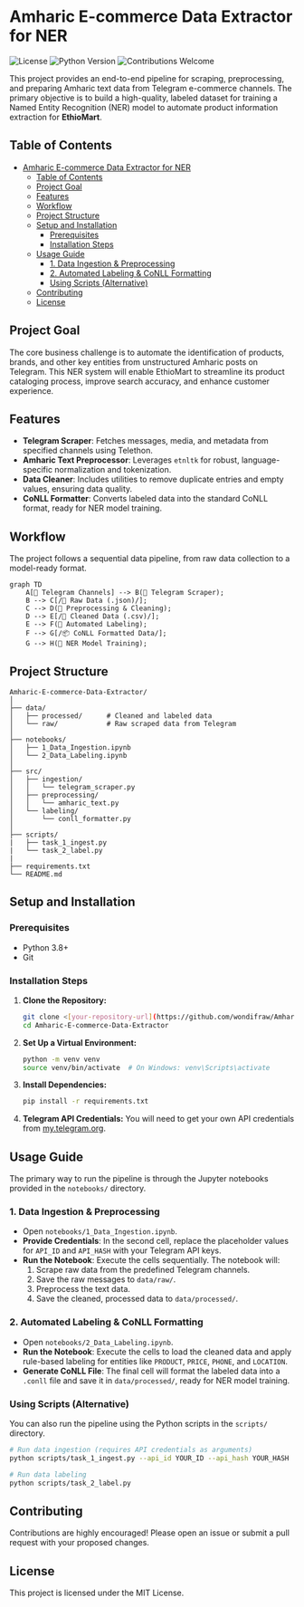 # Amharic E-commerce Data Extractor for NER

![License](https://img.shields.io/badge/License-MIT-blue.svg)
![Python Version](https://img.shields.io/badge/Python-3.8+-brightgreen.svg)
![Contributions Welcome](https://img.shields.io/badge/Contributions-welcome-orange.svg)

This project provides an end-to-end pipeline for scraping, preprocessing, and preparing Amharic text data from Telegram e-commerce channels. The primary objective is to build a high-quality, labeled dataset for training a Named Entity Recognition (NER) model to automate product information extraction for **EthioMart**.

## Table of Contents
- [Amharic E-commerce Data Extractor for NER](#amharic-e-commerce-data-extractor-for-ner)
  - [Table of Contents](#table-of-contents)
  - [Project Goal](#project-goal)
  - [Features](#features)
  - [Workflow](#workflow)
  - [Project Structure](#project-structure)
  - [Setup and Installation](#setup-and-installation)
    - [Prerequisites](#prerequisites)
    - [Installation Steps](#installation-steps)
  - [Usage Guide](#usage-guide)
    - [1. Data Ingestion \& Preprocessing](#1-data-ingestion--preprocessing)
    - [2. Automated Labeling \& CoNLL Formatting](#2-automated-labeling--conll-formatting)
    - [Using Scripts (Alternative)](#using-scripts-alternative)
  - [Contributing](#contributing)
  - [License](#license)

## Project Goal

The core business challenge is to automate the identification of products, brands, and other key entities from unstructured Amharic posts on Telegram. This NER system will enable EthioMart to streamline its product cataloging process, improve search accuracy, and enhance customer experience.

## Features

- **Telegram Scraper**: Fetches messages, media, and metadata from specified channels using Telethon.
- **Amharic Text Preprocessor**: Leverages `etnltk` for robust, language-specific normalization and tokenization.
- **Data Cleaner**: Includes utilities to remove duplicate entries and empty values, ensuring data quality.
- **CoNLL Formatter**: Converts labeled data into the standard CoNLL format, ready for NER model training.

## Workflow

The project follows a sequential data pipeline, from raw data collection to a model-ready format.

```mermaid
graph TD
    A[📢 Telegram Channels] --> B(📨 Telegram Scraper);
    B --> C[/📄 Raw Data (.json)/];
    C --> D(🧼 Preprocessing & Cleaning);
    D --> E[/📝 Cleaned Data (.csv)/];
    E --> F(🤖 Automated Labeling);
    F --> G[/📦 CoNLL Formatted Data/];
    G --> H(🤖 NER Model Training);
```

## Project Structure

```
Amharic-E-commerce-Data-Extractor/
│
├── data/
│   ├── processed/      # Cleaned and labeled data
│   └── raw/            # Raw scraped data from Telegram
│
├── notebooks/
│   ├── 1_Data_Ingestion.ipynb
│   └── 2_Data_Labeling.ipynb
│
├── src/
│   ├── ingestion/
│   │   └── telegram_scraper.py
│   ├── preprocessing/
│   │   └── amharic_text.py
│   └── labeling/
│       └── conll_formatter.py
│
├── scripts/
|   ├── task_1_ingest.py
|   └── task_2_label.py
|
├── requirements.txt
└── README.md
```

## Setup and Installation

### Prerequisites
- Python 3.8+
- Git

### Installation Steps

1.  **Clone the Repository:**
    ```sh
    git clone <[your-repository-url](https://github.com/wondifraw/Amharic-E-commerce-Data-Extractor.git)>
    cd Amharic-E-commerce-Data-Extractor
    ```

2.  **Set Up a Virtual Environment:**
    ```sh
    python -m venv venv
    source venv/bin/activate  # On Windows: venv\Scripts\activate
    ```

3.  **Install Dependencies:**
    ```sh
    pip install -r requirements.txt
    ```
4.  **Telegram API Credentials:**
    You will need to get your own API credentials from [my.telegram.org](https://my.telegram.org).

## Usage Guide

The primary way to run the pipeline is through the Jupyter notebooks provided in the `notebooks/` directory.

### 1. Data Ingestion & Preprocessing
- Open `notebooks/1_Data_Ingestion.ipynb`.
- **Provide Credentials**: In the second cell, replace the placeholder values for `API_ID` and `API_HASH` with your Telegram API keys.
- **Run the Notebook**: Execute the cells sequentially. The notebook will:
    1. Scrape raw data from the predefined Telegram channels.
    2. Save the raw messages to `data/raw/`.
    3. Preprocess the text data.
    4. Save the cleaned, processed data to `data/processed/`.

### 2. Automated Labeling & CoNLL Formatting
- Open `notebooks/2_Data_Labeling.ipynb`.
- **Run the Notebook**: Execute the cells to load the cleaned data and apply rule-based labeling for entities like `PRODUCT`, `PRICE`, `PHONE`, and `LOCATION`.
- **Generate CoNLL File**: The final cell will format the labeled data into a `.conll` file and save it in `data/processed/`, ready for NER model training.

### Using Scripts (Alternative)
You can also run the pipeline using the Python scripts in the `scripts/` directory.

```sh
# Run data ingestion (requires API credentials as arguments)
python scripts/task_1_ingest.py --api_id YOUR_ID --api_hash YOUR_HASH

# Run data labeling
python scripts/task_2_label.py
```

## Contributing

Contributions are highly encouraged! Please open an issue or submit a pull request with your proposed changes.

## License

This project is licensed under the MIT License.
